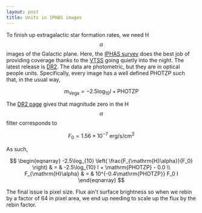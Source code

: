 ```yaml
---
layout: post
title: Units in IPHAS images
---
```


To finish up extragalactic star formation rates, we need H$$\alpha$$ images of the Galactic plane.  Here, the [IPHAS survey](http://www.iphas.org/) does the best job of providing coverage thanks to the [VTSS](http://www.phys.vt.edu/~halpha/) going quietly into the night.  The latest release is [DR2](http://adsabs.harvard.edu/abs/2014MNRAS.444.3230B). The data are photometric, but they are in optical people units.  Specifically, every image has a well defined PHOTZP such that, in the usual way, 

$$
m_{\mathrm{Vega}} = -2.5\log_{10} I + \mathrm{PHOTZP}
$$ 

The [DR2 page](http://www.iphas.org/images/) gives that magnitude zero in the H$$\alpha$$ filter corresponds to 

$$
F_0 = 1.56\times 10^{-7}~\mathrm{erg/s/cm^2}
$$

As such,

$$
\begin{eqnarray}
-2.5\log_{10} \left( \frac{F_{\mathrm{H}\alpha}}{F_0} \right) & = & -2.5\log_{10} I + \mathrm{PHOTZP} - 0.0 \\
F_{\mathrm{H}\alpha} & = & 10^{-0.4\mathrm{PHOTZP}} F_0 I 
\end{eqnarray}
$$

The final issue is pixel size.  Flux ain't surface brightness so when we rebin by a factor of 64 in pixel area, we end up needing to scale up the flux by the rebin factor.  
